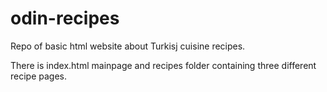 # odin-recipes

Repo of basic html website about Turkisj cuisine recipes.

There is index.html mainpage and recipes folder containing three different recipe pages.

